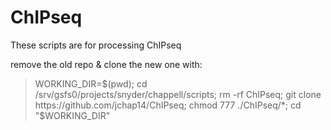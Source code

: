 # ChIPseq
These scripts are for processing ChIPseq

remove the old repo & clone the new one with: 
> WORKING_DIR=$(pwd); cd /srv/gsfs0/projects/snyder/chappell/scripts; rm -rf ChIPseq; git clone https://github.com/jchap14/ChIPseq; chmod 777 ./ChIPseq/*; cd "$WORKING_DIR"    
